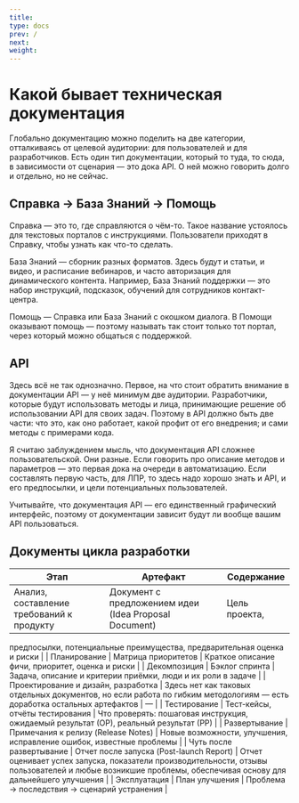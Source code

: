 ```yaml
---
title: 
type: docs
prev: /
next: 
weight: 
---
```



# Какой бывает техническая документация

Глобально документацию можно поделить на две категории, отталкиваясь от целевой аудитории: для пользователей и для разработчиков. Есть один тип документации, который то туда, то сюда, в зависимости от сценария — это дока API. О ней можно говорить долго и отдельно, но не сейчас. 

## Справка → База Знаний → Помощь

Справка — это то, где справляются о чём-то. Такое название устоялось для текстовых порталов с инструкциями. Пользователи приходят в Справку, чтобы узнать как что-то сделать.

База Знаний — сборник разных форматов. Здесь будут и статьи, и видео, и расписание вебинаров, и часто авторизация для динамического контента. Например, База Знаний поддержки — это набор инструкций, подсказок, обучений для сотрудников контакт-центра.

Помощь — Справка или База Знаний с окошком диалога. В Помощи оказывают помощь — поэтому называть так стоит только тот портал, через который можно общаться с поддержкой.

## API

Здесь всё не так однозначно. Первое, на что стоит обратить внимание в документации API — у неё минимум две аудитории. Разработчики, которые будут использовать методы и лица, принимающие решение об использовании API для своих задач. Поэтому в API должно быть две части: что это, как оно работает, какой профит от его внедрения; и сами методы с примерами кода. 

Я считаю заблуждением мысль, что документация API сложнее пользовательской. Они разные. Если говорить про описание методов и параметров — это первая дока на очереди в автоматизацию. Если составлять первую часть, для ЛПР, то здесь надо хорошо знать и API, и его предпосылки, и цели потенциальных пользователей.

Учитывайте, что документация API — его единственный графический интерфейс, поэтому от документации зависит будут ли вообще вашим API пользоваться. 

## Документы цикла разработки

| Этап | Артефакт | Содержание |
| --- | --- | --- |
| Анализ, составление требований к продукту | Документ с предложением идеи (Idea Proposal Document) | Цель проекта, 
предпосылки, 
потенциальные преимущества,
предварительная оценка и риски |
| Планирование | Матрица приоритетов | Краткое описание фичи,
приоритет,
оценка и риски |
| Декомпозиция | Бэклог спринта | Задача,
описание и критерии приёмки,
люди и их роли в задаче |
| Проектирование и дизайн, разработка | Здесь нет как таковых отдельных документов, но если работа по гибким методологиям — есть доработка остальных артефактов | — |
| Тестирование | Тест-кейсы, отчёты тестирования | Что проверять: пошаговая инструкция, ожидаемый результат (ОР), реальный результат (РР) |
| Развертывание | Примечания к релизу (Release Notes) | Новые возможности, улучшения, 
исправление ошибок,
известные проблемы |
| Чуть после развертывание | Отчет после запуска (Post-launch Report) | Отчет оценивает успех запуска, показатели производительности, отзывы пользователей и любые возникшие проблемы, обеспечивая основу для дальнейшего улучшения |
| Эксплуатация | План улучшения | Проблема → последствия → сценарий устранения |
